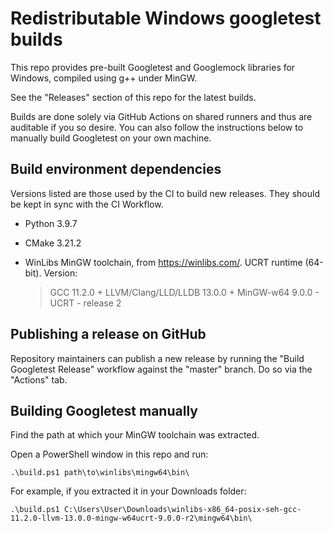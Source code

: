 # Redistributable Windows googletest builds

This repo provides pre-built Googletest and Googlemock libraries for Windows, compiled using g++
under MinGW.

See the "Releases" section of this repo for the latest builds.

Builds are done solely via GitHub Actions on shared runners and thus are auditable if you so desire.
You can also follow the instructions below to manually build Googletest on your own machine.

## Build environment dependencies

Versions listed are those used by the CI to build new releases. They should be kept in sync with the
CI Workflow.

- Python 3.9.7
- CMake 3.21.2
- WinLibs MinGW toolchain, from https://winlibs.com/. UCRT runtime (64-bit). Version:

  > GCC 11.2.0 + LLVM/Clang/LLD/LLDB 13.0.0 + MinGW-w64 9.0.0 - UCRT - release 2

## Publishing a release on GitHub

Repository maintainers can publish a new release by running the "Build Googletest Release" workflow
against the "master" branch. Do so via the "Actions" tab.

## Building Googletest manually

Find the path at which your MinGW toolchain was extracted.

Open a PowerShell window in this repo and run:

```
.\build.ps1 path\to\winlibs\mingw64\bin\
```

For example, if you extracted it in your Downloads folder:

```
.\build.ps1 C:\Users\User\Downloads\winlibs-x86_64-posix-seh-gcc-11.2.0-llvm-13.0.0-mingw-w64ucrt-9.0.0-r2\mingw64\bin\
```
